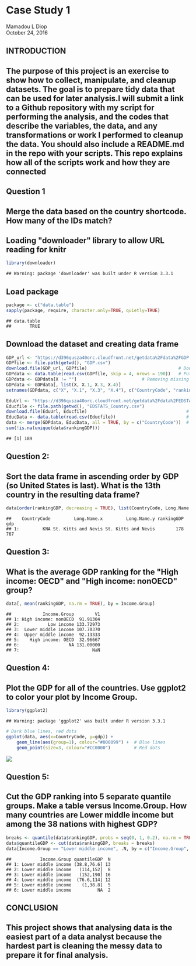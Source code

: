 # Case Study 1
Mamadou L Diop  
October 24, 2016  
## INTRODUCTION
## The purpose of this project is an exercise to show how to collect, manipulate, and cleanup datasets. The goal is to prepare tidy data that can be used for later analysis.I will submit a link to a Github repository with my script for performing the analysis, and the codes that describe the variables, the data, and any transformations or work I performed to cleanup the data. You should also include a README.md in the repo with your scripts. This repo explains how all of the scripts work and how they are connected 


## Question 1
## Merge the data based on the country shortcode. How many of the IDs match?

## Loading "downloader" library to allow URL reading for knitr

```r
library(downloader)
```

```
## Warning: package 'downloader' was built under R version 3.3.1
```

## Load package

```r
package <- c("data.table")
sapply(package, require, character.only=TRUE, quietly=TRUE)
```

```
## data.table 
##       TRUE
```

## Download the dataset and creating data frame


```r
GDP_url <- "https://d396qusza40orc.cloudfront.net/getdata%2Fdata%2FGDP.csv"
GDPfile <- file.path(getwd(), "GDP.csv")
download.file(GDP_url, GDPfile)                                   # Downloading GDP data
GDPdata <- data.table(read.csv(GDPfile, skip = 4, nrows = 190))   # Putting Education data in a dataframe
GDPdata <- GDPdata[X != ""]                         # Removing missing Data
GDPdata <- GDPdata[, list(X, X.1, X.3, X.4)]        
setnames(GDPdata, c("X", "X.1", "X.3", "X.4"), c("CountryCode", "rankingGDP", "Long.Name", "gdp"))  # Renaming data table column name

EduUrl <- "https://d396qusza40orc.cloudfront.net/getdata%2Fdata%2FEDSTATS_Country.csv"
Educfile <- file.path(getwd(), "EDSTATS_Country.csv")
download.file(EduUrl, Educfile)                                      # Downloading Education data
EducData <- data.table(read.csv(Educfile))                           # Putting Education data in a dataframe
data <- merge(GDPdata, EducData, all = TRUE, by = c("CountryCode"))  # Merging GDP and Education datasets
sum(!is.na(unique(data$rankingGDP)))
```

```
## [1] 189
```

## Question 2:
## Sort the data frame in ascending order by GDP (so United States is last). What is the 13th country in the resulting data frame?


```r
data[order(rankingGDP, decreasing = TRUE), list(CountryCode, Long.Name.x, Long.Name.y, rankingGDP, gdp)][13]
```

```
##    CountryCode         Long.Name.x         Long.Name.y rankingGDP   gdp
## 1:         KNA St. Kitts and Nevis St. Kitts and Nevis        178  767
```

## Question 3: 
## What is the average GDP ranking for the "High income: OECD" and "High income: nonOECD" group?


```r
data[, mean(rankingGDP, na.rm = TRUE), by = Income.Group]
```

```
##            Income.Group        V1
## 1: High income: nonOECD  91.91304
## 2:           Low income 133.72973
## 3:  Lower middle income 107.70370
## 4:  Upper middle income  92.13333
## 5:    High income: OECD  32.96667
## 6:                   NA 131.00000
## 7:                            NaN
```

## Question 4:
## Plot the GDP for all of the countries. Use ggplot2 to color your plot by Income Group.

```r
library(ggplot2)
```

```
## Warning: package 'ggplot2' was built under R version 3.3.1
```

```r
# Dark blue lines, red dots
ggplot(data, aes(x=CountryCode, y=gdp)) + 
    geom_line(aes(group=1), colour="#000099") +  # Blue lines
    geom_point(size=3, colour="#CC0000")         # Red dots
```

![](MLDiop_CaseStudy1_files/figure-html/unnamed-chunk-6-1.png)<!-- -->


## Question 5: 
## Cut the GDP ranking into 5 separate quantile groups. Make a table versus Income.Group. How many countries are Lower middle income but among the 38 nations with highest GDP?


```r
breaks <- quantile(data$rankingGDP, probs = seq(0, 1, 0.2), na.rm = TRUE)
data$quantileGDP <- cut(data$rankingGDP, breaks = breaks)
data[Income.Group == "Lower middle income", .N, by = c("Income.Group", "quantileGDP")]
```

```
##           Income.Group quantileGDP  N
## 1: Lower middle income (38.8,76.6] 13
## 2: Lower middle income   (114,152]  8
## 3: Lower middle income   (152,190] 16
## 4: Lower middle income  (76.6,114] 12
## 5: Lower middle income    (1,38.8]  5
## 6: Lower middle income          NA  2
```

## CONCLUSION
## This project shows that analysing data is the easiest part of a data analyst because the hardest part is cleaning the messy data to prepare it for final analysis.
